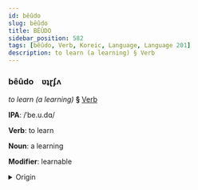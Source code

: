 ```yaml
---
id: bêûdo
slug: bêûdo
title: BÊÛDO
sidebar_position: 582
tags: [bêûdo, Verb, Koreic, Language, Language 201]
description: to learn (a learning) § Verb
---
```


### bêûdo&emsp;<span kind="abugida">ʋʇɽʄʌ</span>

*to learn (a learning)* **§** [Verb](../../tags/Verb)

**IPA**: /ˈbe.u.dɑ/

**Verb**: to learn

**Noun**: a learning

**Modifier**: learnable

<details>
    <summary>Origin</summary>
    Korean 배우다 bae'uda [pe̞uda̠]<br/>
    <em>Koreic Language Family</em>
</details>